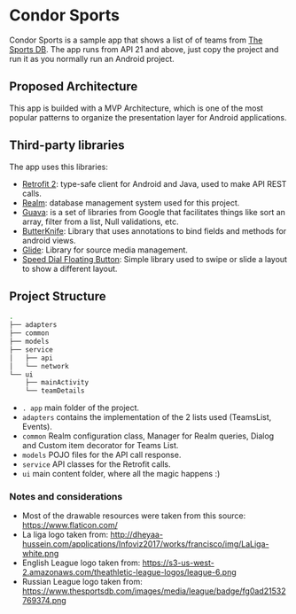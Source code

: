 # Condor Sports

Condor Sports is a sample app that shows a list of of teams from [The Sports DB](https://www.thesportsdb.com/api.php). The app runs from API 21 and above, just copy the project and run it as you normally run an Android project.

## Proposed Architecture
This app is builded with a MVP Architecture, which is one of the most popular patterns to organize the presentation layer for Android applications.

## Third-party libraries
The app uses this libraries:

  - [Retrofit 2](https://square.github.io/retrofit/): type-safe client for Android and Java, used to make API REST calls.
  - [Realm](https://realm.io/docs/java/latest/): database management system used for this project.
  - [Guava](https://github.com/google/guava): is a set of libraries from Google that facilitates things like sort an array, filter from a list, Null validations, etc.
  - [ButterKnife](https://github.com/JakeWharton/butterknife): Library that uses annotations to bind fields and methods for android views.
  - [Glide](https://github.com/bumptech/glide): Library for source media management.
  - [Speed Dial Floating Button](https://github.com/leinardi/FloatingActionButtonSpeedDial): Simple library used to swipe or slide a layout to show a different layout.

## Project Structure

```sh
.
├── adapters
├── common
├── models
├── service
│   ├── api
│   └── network
└── ui
    ├── mainActivity
    └── teamDetails

```

- `. app` main folder of the project.
- `adapters` contains the implementation of the 2 lists used (TeamsList, Events).
- `common` Realm configuration class, Manager for Realm queries, Dialog and Custom item decorator for Teams List.
- `models` POJO files for the API call response.
- `service` API classes for the Retrofit calls.
- `ui` main content folder, where all the magic happens :)

### Notes and considerations

  - Most of the drawable resources were taken from this source: https://www.flaticon.com/
  - La liga logo taken from: http://dheyaa-hussein.com/applications/Infoviz2017/works/francisco/img/LaLiga-white.png
  - English League logo taken from: https://s3-us-west-2.amazonaws.com/theathletic-league-logos/league-6.png
  - Russian League logo taken from: https://www.thesportsdb.com/images/media/league/badge/fg0ad21532769374.png